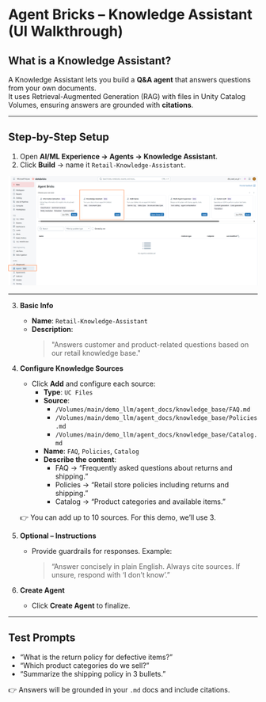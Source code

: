 
# Agent Bricks – Knowledge Assistant (UI Walkthrough)

## What is a Knowledge Assistant?
A Knowledge Assistant lets you build a **Q&A agent** that answers questions from your own documents.  
It uses Retrieval-Augmented Generation (RAG) with files in Unity Catalog Volumes, ensuring answers are grounded with **citations**.

---

## Step-by-Step Setup

1. Open **AI/ML Experience → Agents → Knowledge Assistant**.
2. Click **Build** → name it `Retail-Knowledge-Assistant`.

![Knowledge](./assets/knowledge1.png)

---

3. **Basic Info**
   - **Name**: `Retail-Knowledge-Assistant`
   - **Description**:  
     > "Answers customer and product-related questions based on our retail knowledge base."

4. **Configure Knowledge Sources**
   - Click **Add** and configure each source:
     - **Type**: `UC Files`
     - **Source**:  
       - `/Volumes/main/demo_llm/agent_docs/knowledge_base/FAQ.md`  
       - `/Volumes/main/demo_llm/agent_docs/knowledge_base/Policies.md`  
       - `/Volumes/main/demo_llm/agent_docs/knowledge_base/Catalog.md`
     - **Name**: `FAQ`, `Policies`, `Catalog`
     - **Describe the content**:  
       - FAQ → “Frequently asked questions about returns and shipping.”  
       - Policies → “Retail store policies including returns and shipping.”  
       - Catalog → “Product categories and available items.”

   👉 You can add up to 10 sources. For this demo, we’ll use 3.

5. **Optional – Instructions**
   - Provide guardrails for responses. Example:  
     > “Answer concisely in plain English. Always cite sources. If unsure, respond with ‘I don’t know’.”

6. **Create Agent**
   - Click **Create Agent** to finalize.

---

## Test Prompts
- “What is the return policy for defective items?”  
- “Which product categories do we sell?”  
- “Summarize the shipping policy in 3 bullets.”  

👉 Answers will be grounded in your `.md` docs and include citations.
